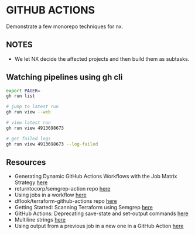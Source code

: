 # GITHUB ACTIONS

Demonstrate a few monorepo techniques for nx.  

## NOTES

* We let NX decide the affected projects and then build them as subtasks.  

## Watching pipelines using gh cli

```sh
export PAGER=  
gh run list

# jump to latest run
gh run view --web

# view latest run
gh run view 4913698673                     

# get failed logs 
gh run view 4913698673 --log-failed    
```

## Resources

* Generating Dynamic GitHub Actions Workflows with the Job Matrix Strategy [here](https://brunoscheufler.com/blog/2021-10-09-generating-dynamic-github-actions-workflows-with-the-job-matrix-strategy)
* returntocorp/semgrep-action repo [here](https://github.com/returntocorp/semgrep-action)  
* Using jobs in a workflow [here](https://docs.github.com/en/actions/using-jobs/using-jobs-in-a-workflow)
* dflook/terraform-github-actions repo [here](https://github.com/dflook/terraform-github-actions)  
* Getting Started: Scanning Terraform using Semgrep [here](https://medium.com/@tysiew/getting-started-scanning-terraform-using-semgrep-408b6722347c)  
* GitHub Actions: Deprecating save-state and set-output commands [here](https://github.blog/changelog/2022-10-11-github-actions-deprecating-save-state-and-set-output-commands/)  
* Multiline strings [here](https://docs.github.com/en/actions/using-workflows/workflow-commands-for-github-actions#multiline-strings)
* Using output from a previous job in a new one in a GitHub Action [here](https://stackoverflow.com/questions/59175332/using-output-from-a-previous-job-in-a-new-one-in-a-github-action)  
